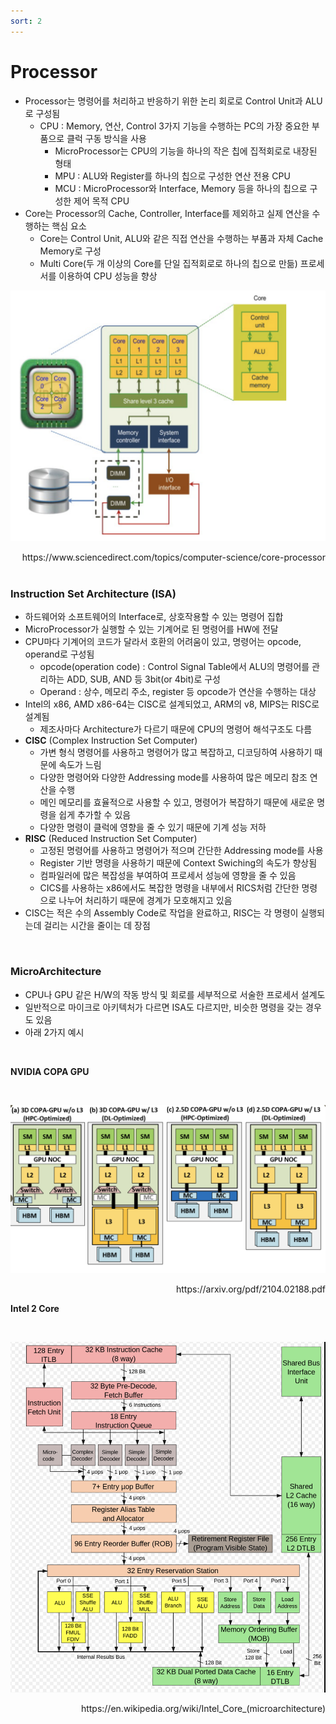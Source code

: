 ```yaml
---
sort: 2
---
```


# Processor

* Processor는 명령어를 처리하고 반응하기 위한 논리 회로로 Control Unit과 ALU로 구성됨
  * CPU : Memory, 연산, Control 3가지 기능을 수행하는 PC의 가장 중요한 부품으로 클럭 구동 방식을 사용
    * MicroProcessor는 CPU의 기능을 하나의 작은 칩에 집적회로로 내장된 형태
    * MPU : ALU와 Register를 하나의 칩으로 구성한 연산 전용 CPU
    * MCU : MicroProcessor와 Interface, Memory 등을 하나의 칩으로 구성한 제어 목적 CPU 
* Core는 Processor의 Cache, Controller, Interface를 제외하고 실제 연산을 수행하는 핵심 요소
  * Core는 Control Unit, ALU와 같은 직접 연산을 수행하는 부품과 자체 Cache Memory로 구성
  * Multi Core(두 개 이상의 Core를 단일 집적회로로 하나의 칩으로 만듦) 프로세서를 이용하여 CPU 성능을 향상

![Processor](./Img/Processor.png)

<div style="text-align: right"> https://www.sciencedirect.com/topics/computer-science/core-processor </div>

<br/>

### Instruction Set Architecture (ISA)

* 하드웨어와 소프트웨어의 Interface로, 상호작용할 수 있는 명령어 집합
* MicroProcessor가 실행할 수 있는 기계어로 된 명령어를 HW에 전달
* CPU마다 기계어의 코드가 달라서 호환의 어려움이 있고, 명령어는 opcode, operand로 구성됨
  * opcode(operation code) : Control Signal Table에서 ALU의 명령어를 관리하는 ADD, SUB, AND 등 3bit(or 4bit)로 구성
  * Operand : 상수, 메모리 주소, register 등 opcode가 연산을 수행하는 대상
* Intel의 x86, AMD x86-64는 CISC로 설계되었고,  ARM의 v8, MIPS는 RISC로 설계됨
  * 제조사마다 Architecture가 다르기 때문에 CPU의 명령어 해석구조도 다름
* **CISC** (Complex Instruction Set Computer)
  * 가변 형식 명령어를 사용하고 명령어가 많고 복잡하고, 디코딩하여 사용하기 때문에 속도가 느림
  * 다양한 명령어와 다양한 Addressing mode를 사용하여 많은 메모리 참조 연산을 수행
  * 메인 메모리를 효율적으로 사용할 수 있고, 명령어가 복잡하기 때문에 새로운 명령을 쉽게 추가할 수 있음
  * 다양한 명령이 클럭에 영향을 줄 수 있기 때문에 기계 성능 저하
* **RISC** (Reduced Instruction Set Computer)
  * 고정된 명령어를 사용하고 명령어가 적으며 간단한 Addressing mode를 사용
  * Register 기반 명령을 사용하기 때문에 Context Swiching의 속도가 향상됨
  * 컴파일러에 많은 복잡성을 부여하여 프로세서 성능에 영향을 줄 수 있음
  * CICS를 사용하는 x86에서도 복잡한 명령을 내부에서 RICS처럼 간단한 명령으로 나누어 처리하기 때문에 경계가 모호해지고 있음 
* CISC는 적은 수의 Assembly Code로 작업을 완료하고, RISC는 각 명령이 실행되는데 걸리는 시간을 줄이는 데 장점

<br/>

### MicroArchitecture

* CPU나 GPU 같은 H/W의 작동 방식 및 회로를 세부적으로 서술한 프로세서 설계도
* 일반적으로 마이크로 아키텍처가 다르면 ISA도 다르지만, 비슷한 명령을 갖는 경우도 있음
* 아래 2가지 예시

<br/>

**NVIDIA COPA GPU**

<br/>

![GPU](./Img/GPU.png)



<div style="text-align: right"> https://arxiv.org/pdf/2104.02188.pdf </div>



**Intel 2 Core**

<br/>

![CPU](./Img/CPU.png)

<div style="text-align: right"> https://en.wikipedia.org/wiki/Intel_Core_(microarchitecture) </div>

